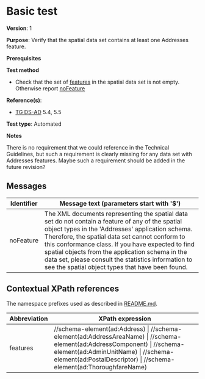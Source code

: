 # Basic test

**Version**: 1

**Purpose**: Verify that the spatial data set contains at least one Addresses feature.

**Prerequisites**

**Test method**

* Check that the set of [features](#features) in the spatial data set is not empty. Otherwise report [noFeature](#noFeature)

**Reference(s)**: 

* [TG DS-AD](http://inspire.ec.europa.eu/id/ats/data-ad/3.1/ad-gml/README#ref_TG_DS_AD) 5.4, 5.5

**Test type**: Automated

**Notes**

There is no requirement that we could reference in the Technical Guidelines, but such a requirement is clearly missing for any data set with Addresses features. Maybe such a requirement should be added in the future revision?

## Messages

Identifier  |  Message text (parameters start with '$')
----------- | -------------------------------------------------------------------------
noFeature <a name="noFeature"/>  |  	The XML documents representing the spatial data set do not contain a feature of any of the spatial object types in the 'Addresses' application schema. Therefore, the spatial data set cannot conform to this conformance class. If you have expected to find spatial objects from the application schema in the data set, please consult the statistics information to see the spatial object types that have been found.

## Contextual XPath references

The namespace prefixes used as described in [README.md](http://inspire.ec.europa.eu/id/ats/data-ad/3.1/ad-gml/README#namespaces).

Abbreviation                                          |  XPath expression
----------------------------------------------------- | ------------------------------------------------------------------
features <a name="features"></a>   |  //schema-element(ad:Address) \| //schema-element(ad:AddressAreaName) \| //schema-element(ad:AddressComponent) \| //schema-element(ad:AdminUnitName) \| //schema-element(ad:PostalDescriptor) \| //schema-element(ad:ThoroughfareName) 
